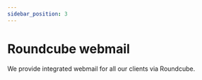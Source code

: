 ```yaml
---
sidebar_position: 3
---
```


# Roundcube webmail

We provide integrated webmail for all our clients via Roundcube.
